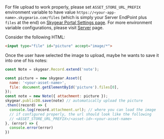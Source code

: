 For file upload to work properly, please set `ASSET_STORE_URL_PREFIX` environment
variable to have value `https://<your-app-name>.skygeario.com/files` (which is
simply your Server EndPoint plus `files` at the end) on
[Skygear Portal Settings page](https://portal.skygear.io/app/info). For more environment variable
configurations, please visit [Server](/server/guide#others) page.

Consider the following HTML:

``` html
<input type="file" id="picture" accept="image/*">
```

Once the user have selected the image to upload, maybe he wants to save it
into one of his notes:

``` javascript
const Note = skygear.Record.extend('note');

const picture = new skygear.Asset({
  name: '<your-asset-name>',
  file: document.getElementById('picture').files[0],
});
const note = new Note({ attachment: picture });
skygear.publicDB.save(note) // automatically upload the picture
.then((record) => {
  console.log(record.attachment.url); // where you can load the image
  // if configured properly, the url should look like the following
  // <ASSET_STORE_URL_PREFIX>/<asset-id>-<your-asset-name>
}, (error) => {
  console.error(error)
})
```
